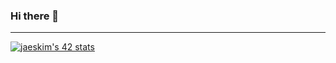 ### Hi there 👋

<!--
**AlexDos-42/AlexDos-42** is a ✨ _special_ ✨ repository because its `README.md` (this file) appears on your GitHub profile.

Here are some ideas to get you started:

- 🔭 I’m currently working on ...
- 🌱 I’m currently learning ...
- 👯 I’m looking to collaborate on ...
- 🤔 I’m looking for help with ...
- 💬 Ask me about ...
- 📫 How to reach me: ...
- 😄 Pronouns: ...
- ⚡ Fun fact: ...
-->

-----

[![jaeskim's 42 stats](https://badge42.herokuapp.com/api/stats/alesanto)](https://github.com/JaeSeoKim/badge42)

